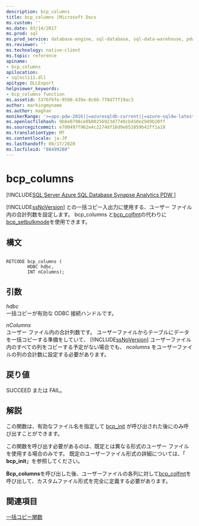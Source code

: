 ```yaml
---
description: bcp_columns
title: bcp_columns |Microsoft Docs
ms.custom: ''
ms.date: 03/14/2017
ms.prod: sql
ms.prod_service: database-engine, sql-database, sql-data-warehouse, pdw
ms.reviewer: ''
ms.technology: native-client
ms.topic: reference
apiname:
- bcp_columns
apilocation:
- sqlncli11.dll
apitype: DLLExport
helpviewer_keywords:
- bcp_columns function
ms.assetid: 5376f6fe-9508-439a-8c66-778d77f19ac3
author: markingmyname
ms.author: maghan
monikerRange: '>=aps-pdw-2016||=azuresqldb-current||=azure-sqldw-latest||>=sql-server-2016||=sqlallproducts-allversions||>=sql-server-linux-2017||=azuresqldb-mi-current'
ms.openlocfilehash: 9b8e0798ce0b00256923d7740cb450e2949b20ff
ms.sourcegitcommit: e700497f962e4c2274df16d9e651059b42ff1a10
ms.translationtype: MT
ms.contentlocale: ja-JP
ms.lasthandoff: 08/17/2020
ms.locfileid: "88499280"
---
```

# <a name="bcp_columns"></a>bcp_columns
[!INCLUDE[SQL Server Azure SQL Database Synapse Analytics PDW ](../../includes/applies-to-version/sql-asdb-asdbmi-asa-pdw.md)]

  [!INCLUDE[ssNoVersion](../../includes/ssnoversion-md.md)] との一括コピー入出力に使用する、ユーザー ファイル内の合計列数を設定します。 bcp_columns と[bcp_colfmt](../../relational-databases/native-client-odbc-extensions-bulk-copy-functions/bcp-colfmt.md)の代わりに[bcp_setbulkmode](../../relational-databases/native-client-odbc-extensions-bulk-copy-functions/bcp-setbulkmode.md)を使用できます。  
  
## <a name="syntax"></a>構文  
  
```  
  
RETCODE bcp_columns (  
        HDBC hdbc,  
        INT nColumns);  
```  
  
## <a name="arguments"></a>引数  
 *hdbc*  
 一括コピーが有効な ODBC 接続ハンドルです。  
  
 *nColumns*  
 ユーザー ファイル内の合計列数です。 ユーザーファイルからテーブルにデータを一括コピーする準備をしていて、 [!INCLUDE[ssNoVersion](../../includes/ssnoversion-md.md)] ユーザーファイル内のすべての列をコピーする予定がない場合でも、 *ncolumns* をユーザーファイルの列の合計数に設定する必要があります。  
  
## <a name="returns"></a>戻り値  
 SUCCEED または FAIL。  
  
## <a name="remarks"></a>解説  
 この関数は、有効なファイル名を指定して [bcp_init](../../relational-databases/native-client-odbc-extensions-bulk-copy-functions/bcp-init.md) が呼び出された後にのみ呼び出すことができます。  
  
 この関数を呼び出す必要があるのは、既定とは異なる形式のユーザー ファイルを使用する場合のみです。 既定のユーザーファイル形式の詳細については、「 **bcp_init**」を参照してください。  
  
 **Bcp_columns**を呼び出した後、ユーザーファイルの各列に対して[bcp_colfmt](../../relational-databases/native-client-odbc-extensions-bulk-copy-functions/bcp-colfmt.md)を呼び出して、カスタムファイル形式を完全に定義する必要があります。  
  
## <a name="see-also"></a>関連項目  
 [一括コピー関数](../../relational-databases/native-client-odbc-extensions-bulk-copy-functions/sql-server-driver-extensions-bulk-copy-functions.md)  
  
  
